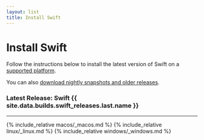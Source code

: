 ```yaml
---
layout: list
title: Install Swift
---
```


# Install Swift

Follow the instructions below to install the latest version of Swift on a [supported platform](/platform-support).

You can also [download nightly snapshots and older releases](/download).

### Latest Release: Swift {{ site.data.builds.swift_releases.last.name }}

<hr>

{% include_relative macos/_macos.md %}
{% include_relative linux/_linux.md %}
{% include_relative windows/_windows.md %}
